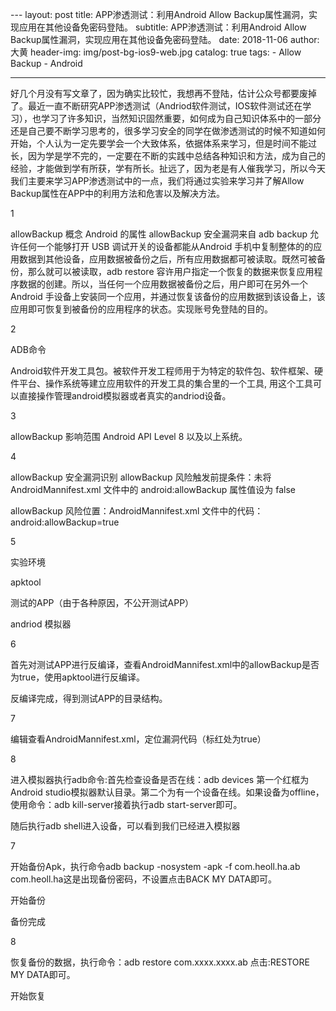 ﻿﻿﻿﻿---layout:     posttitle:      APP渗透测试：利用Android  Allow Backup属性漏洞，实现应用在其他设备免密码登陆。subtitle:   APP渗透测试：利用Android  Allow Backup属性漏洞，实现应用在其他设备免密码登陆。date:       2018-11-06author:     大黄header-img: img/post-bg-ios9-web.jpgcatalog: truetags:    - Allow Backup    - Android ---好几个月没有写文章了，因为确实比较忙，我想再不登陆，估计公众号都要废掉了。最近一直不断研究APP渗透测试（Andriod软件测试，IOS软件测试还在学习），也学习了许多知识，当然知识固然重要，如何成为自己知识体系中的一部分还是自己要不断学习思考的，很多学习安全的同学在做渗透测试的时候不知道如何开始，个人认为一定先要学会一个大致体系，依据体系来学习，但是时间不能过长，因为学是学不完的，一定要在不断的实践中总结各种知识和方法，成为自己的经验，才能做到学有所获，学有所长。扯远了，因为老是有人催我学习，所以今天我们主要来学习APP渗透测试中的一点，我们将通过实验来学习并了解Allow Backup属性在APP中的利用方法和危害以及解决方法。1allowBackup  概念Android 的属性 allowBackup 安全漏洞来自 adb backup 允许任何一个能够打开 USB 调试开关的设备都能从Android 手机中复制整体的的应用数据到其他设备，应用数据被备份之后，所有应用数据都可被读取。既然可被备份，那么就可以被读取，adb restore 容许用户指定一个恢复的数据来恢复应用程序数据的创建。所以，当任何一个应用数据被备份之后，用户即可在另外一个Android 手设备上安装同一个应用，并通过恢复该备份的应用数据到该设备上，该应用即可恢复到被备份的应用程序的状态。实现账号免登陆的目的。2ADB命令Android软件开发工具包。被软件开发工程师用于为特定的软件包、软件框架、硬件平台、操作系统等建立应用软件的开发工具的集合里的一个工具, 用这个工具可以直接操作管理android模拟器或者真实的andriod设备。3allowBackup 影响范围Android API Level 8 以及以上系统。4allowBackup 安全漏洞识别allowBackup 风险触发前提条件：未将 AndroidMannifest.xml 文件中的 android:allowBackup 属性值设为 false allowBackup 风险位置：AndroidMannifest.xml 文件中的代码：android:allowBackup=true5实验环境apktool 测试的APP（由于各种原因，不公开测试APP）andriod 模拟器6首先对测试APP进行反编译，查看AndroidMannifest.xml中的allowBackup是否为true，使用apktool进行反编译。反编译完成，得到测试APP的目录结构。7编辑查看AndroidMannifest.xml，定位漏洞代码（标红处为true）8进入模拟器执行adb命令:首先检查设备是否在线：adb devices  第一个红框为Android studio模拟器默认目录。第二个为有一个设备在线。如果设备为offline，使用命令：adb  kill-server接着执行adb  start-server即可。随后执行adb  shell进入设备，可以看到我们已经进入模拟器7开始备份Apk，执行命令adb backup -nosystem -apk -f com.heoll.ha.ab com.heoll.ha这是出现备份密码，不设置点击BACK MY  DATA即可。开始备份备份完成8恢复备份的数据，执行命令：adb  restore  com.xxxx.xxxx.ab  点击:RESTORE  MY DATA即可。开始恢复